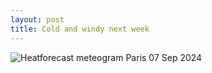 ```yaml
---
layout: post
title: Cold and windy next week
---
```


![Heatforecast meteogram Paris 07 Sep 2024](https://heatforecast.github.io/images/paris_2024090700.png)